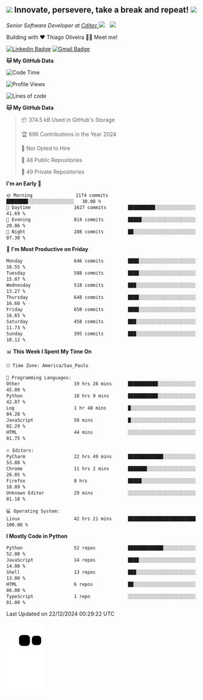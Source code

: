<h2><img src="https://emojis.slackmojis.com/emojis/images/1531849430/4246/blob-sunglasses.gif?1531849430" width="30"/> Innovate, persevere, take a break and repeat! <img src="https://media.giphy.com/media/12oufCB0MyZ1Go/giphy.gif" width="50"></h2>
<img align='right' src="https://media.giphy.com/media/M9gbBd9nbDrOTu1Mqx/giphy.gif" width="230">
<p><em>Senior Software Developer at <a href="https://www.cditec.com.br/">Cditec
</a><img src="https://media.giphy.com/media/WUlplcMpOCEmTGBtBW/giphy.gif" width="30"> 
</em></p>



Building with ❤️ Thiago Oliveira 👋🏽 Meet me!

[![Linkedin Badge](https://img.shields.io/badge/-Thiago-blue?style=flat-square&logo=Linkedin&logoColor=white&link=https://www.linkedin.com/in/tgmarinho/)](https://www.linkedin.com/in/thiagoceconelo/) 
[![Gmail Badge](https://img.shields.io/badge/-thiceconelo@gmail.com-c14438?style=flat-square&logo=Gmail&logoColor=white&link=mailto:thiceconelo@gmail.com)](mailto:thiceconelo@gmail.com)

</em></p>

<!-- <span style="height ">
![Anurag's GitHub stats](https://github-readme-stats.vercel.app/api?username=arthurspk&show_icons=true&theme=tokyonight)
</span> -->

**🐱 My GitHub Data** 
<!--START_SECTION:waka-->
![Code Time](http://img.shields.io/badge/Code%20Time-2%2C312%20hrs%2038%20mins-blue)

![Profile Views](http://img.shields.io/badge/Profile%20Views-0-blue)

![Lines of code](https://img.shields.io/badge/From%20Hello%20World%20I%27ve%20Written-5.3%20million%20lines%20of%20code-blue)

**🐱 My GitHub Data** 

> 📦 374.5 kB Used in GitHub's Storage 
 > 
> 🏆 696 Contributions in the Year 2024
 > 
> 🚫 Not Opted to Hire
 > 
> 📜 48 Public Repositories 
 > 
> 🔑 49 Private Repositories 
 > 
**I'm an Early 🐤** 

```text
🌞 Morning                1174 commits        ████████░░░░░░░░░░░░░░░░░   30.08 % 
🌆 Daytime                1627 commits        ██████████░░░░░░░░░░░░░░░   41.69 % 
🌃 Evening                814 commits         █████░░░░░░░░░░░░░░░░░░░░   20.86 % 
🌙 Night                  288 commits         ██░░░░░░░░░░░░░░░░░░░░░░░   07.38 % 
```
📅 **I'm Most Productive on Friday** 

```text
Monday                   646 commits         ████░░░░░░░░░░░░░░░░░░░░░   16.55 % 
Tuesday                  588 commits         ████░░░░░░░░░░░░░░░░░░░░░   15.07 % 
Wednesday                518 commits         ███░░░░░░░░░░░░░░░░░░░░░░   13.27 % 
Thursday                 648 commits         ████░░░░░░░░░░░░░░░░░░░░░   16.60 % 
Friday                   650 commits         ████░░░░░░░░░░░░░░░░░░░░░   16.65 % 
Saturday                 458 commits         ███░░░░░░░░░░░░░░░░░░░░░░   11.73 % 
Sunday                   395 commits         ███░░░░░░░░░░░░░░░░░░░░░░   10.12 % 
```


📊 **This Week I Spent My Time On** 

```text
🕑︎ Time Zone: America/Sao_Paulo

💬 Programming Languages: 
Other                    19 hrs 26 mins      ███████████░░░░░░░░░░░░░░   45.89 % 
Python                   18 hrs 9 mins       ███████████░░░░░░░░░░░░░░   42.87 % 
Log                      1 hr 48 mins        █░░░░░░░░░░░░░░░░░░░░░░░░   04.28 % 
JavaScript               58 mins             █░░░░░░░░░░░░░░░░░░░░░░░░   02.29 % 
HTML                     44 mins             ░░░░░░░░░░░░░░░░░░░░░░░░░   01.75 % 

🔥 Editors: 
PyCharm                  22 hrs 49 mins      █████████████░░░░░░░░░░░░   53.88 % 
Chrome                   11 hrs 2 mins       ███████░░░░░░░░░░░░░░░░░░   26.05 % 
Firefox                  8 hrs               █████░░░░░░░░░░░░░░░░░░░░   18.89 % 
Unknown Editor           29 mins             ░░░░░░░░░░░░░░░░░░░░░░░░░   01.18 % 

💻 Operating System: 
Linux                    42 hrs 21 mins      █████████████████████████   100.00 % 
```

**I Mostly Code in Python** 

```text
Python                   52 repos            █████████████░░░░░░░░░░░░   52.00 % 
JavaScript               14 repos            ████░░░░░░░░░░░░░░░░░░░░░   14.00 % 
Shell                    13 repos            ███░░░░░░░░░░░░░░░░░░░░░░   13.00 % 
HTML                     6 repos             ██░░░░░░░░░░░░░░░░░░░░░░░   06.00 % 
TypeScript               1 repo              ░░░░░░░░░░░░░░░░░░░░░░░░░   01.00 % 
```




 Last Updated on 22/12/2024 00:29:22 UTC
<!--END_SECTION:waka-->

![Snake animation](https://github.com/rafaballerini/rafaballerini/blob/output/github-contribution-grid-snake.svg)


<!---
ceconelo/ceconelo is a ✨ special ✨ repository because its `README.md` (this file) appears on your GitHub profile.
You can click the Preview link to take a look at your changes.
--->
